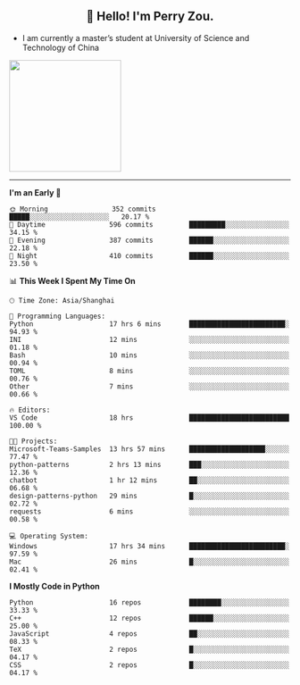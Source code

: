 <h2 align="center">👋 Hello! I'm Perry Zou.</h2>

- I am currently a master’s student at University of Science and Technology of China

<img height=200 align="center" src="https://github-readme-stats.vercel.app/api?username=zonepg" />

-------

<!--START_SECTION:waka-->
**I'm an Early 🐤** 

```text
🌞 Morning                352 commits         █████░░░░░░░░░░░░░░░░░░░░   20.17 % 
🌆 Daytime                596 commits         █████████░░░░░░░░░░░░░░░░   34.15 % 
🌃 Evening                387 commits         ██████░░░░░░░░░░░░░░░░░░░   22.18 % 
🌙 Night                  410 commits         ██████░░░░░░░░░░░░░░░░░░░   23.50 % 
```


📊 **This Week I Spent My Time On** 

```text
🕑︎ Time Zone: Asia/Shanghai

💬 Programming Languages: 
Python                   17 hrs 6 mins       ████████████████████████░   94.93 % 
INI                      12 mins             ░░░░░░░░░░░░░░░░░░░░░░░░░   01.18 % 
Bash                     10 mins             ░░░░░░░░░░░░░░░░░░░░░░░░░   00.94 % 
TOML                     8 mins              ░░░░░░░░░░░░░░░░░░░░░░░░░   00.76 % 
Other                    7 mins              ░░░░░░░░░░░░░░░░░░░░░░░░░   00.66 % 

🔥 Editors: 
VS Code                  18 hrs              █████████████████████████   100.00 % 

🐱‍💻 Projects: 
Microsoft-Teams-Samples  13 hrs 57 mins      ███████████████████░░░░░░   77.47 % 
python-patterns          2 hrs 13 mins       ███░░░░░░░░░░░░░░░░░░░░░░   12.36 % 
chatbot                  1 hr 12 mins        ██░░░░░░░░░░░░░░░░░░░░░░░   06.68 % 
design-patterns-python   29 mins             █░░░░░░░░░░░░░░░░░░░░░░░░   02.72 % 
requests                 6 mins              ░░░░░░░░░░░░░░░░░░░░░░░░░   00.58 % 

💻 Operating System: 
Windows                  17 hrs 34 mins      ████████████████████████░   97.59 % 
Mac                      26 mins             █░░░░░░░░░░░░░░░░░░░░░░░░   02.41 % 
```

**I Mostly Code in Python** 

```text
Python                   16 repos            ████████░░░░░░░░░░░░░░░░░   33.33 % 
C++                      12 repos            ██████░░░░░░░░░░░░░░░░░░░   25.00 % 
JavaScript               4 repos             ██░░░░░░░░░░░░░░░░░░░░░░░   08.33 % 
TeX                      2 repos             █░░░░░░░░░░░░░░░░░░░░░░░░   04.17 % 
CSS                      2 repos             █░░░░░░░░░░░░░░░░░░░░░░░░   04.17 % 
```




<!--END_SECTION:waka-->
